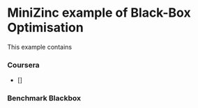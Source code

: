 # MiniZinc example of Black-Box Optimisation

This example contains
### Coursera

- []


### Benchmark Blackbox
